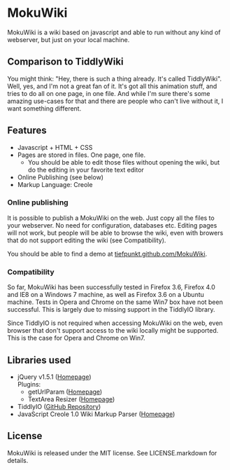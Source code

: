 # MokuWiki
MokuWiki is a wiki based on javascript and able to run without any kind of webserver, but just on your local machine.

## Comparison to TiddlyWiki
You might think: "Hey, there is such a thing already. It's called TiddlyWiki". Well, yes, and I'm not a great fan of it. It's got all this animation stuff, and tries to do all on one page, in one file. And while I'm sure there's some amazing use-cases for that and there are people who can't live without it, I want something different.

## Features
* Javascript + HTML + CSS
* Pages are stored in files. One page, one file.
  * You should be able to edit those files without opening the wiki, but do the editing in your favorite text editor
* Online Publishing (see below)
* Markup Language: Creole

### Online publishing
It is possible to publish a MokuWiki on the web. Just copy all the files to your webserver. No need for configuration, databases etc. Editing pages will not work, but people will be able to browse the wiki, even with browers that do not support editing the wiki (see Compatibility).

You should be able to find a demo at [tiefpunkt.github.com/MokuWiki](http://tiefpunkt.github.com/MokuWiki).

### Compatibility
So far, MokuWiki has been successfully tested in Firefox 3.6, Firefox 4.0 and IE8 on a Windows 7 machine, as well as Firefox 3.6 on a Ubuntu machine. Tests in Opera and Chrome on the same Win7 box have not been successful. This is largely due to missing support in the TiddlyIO library.

Since TiddlyIO is not required when accessing MokuWiki on the web, even browser that don't support access to the wiki locally might be supported. This is the case for Opera and Chrome on Win7.

## Libraries used
* jQuery v1.5.1 ([Homepage](http://jquery.com/))<br />
    Plugins:
  * getUrlParam ([Homepage](http://www.mathias-bank.de/2007/04/21/jquery-plugin-geturlparam-version-2/))
  * TextArea Resizer ([Homepage](http://plugins.jquery.com/project/TextAreaResizer))
* TiddlyIO ([GitHub Repository](https://github.com/tiefpunkt/tiddlyIO))
* JavaScript Creole 1.0 Wiki Markup Parser ([Homepage](http://www.ivan.fomichev.name/2008/04/javascript-creole-10-wiki-markup-parser.html))

## License
MokuWiki is released under the MIT license. See LICENSE.markdown for details.
